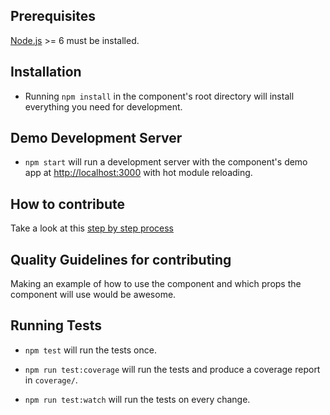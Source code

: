 ## Prerequisites

[Node.js](http://nodejs.org/) >= 6 must be installed.

## Installation

- Running `npm install` in the component's root directory will install everything you need for development.

## Demo Development Server

- `npm start` will run a development server with the component's demo app at [http://localhost:3000](http://localhost:3000) with hot module reloading.

## How to contribute 

Take a look at this [step by step process](https://www.digitalocean.com/community/tutorials/how-to-create-a-pull-request-on-github)

## Quality Guidelines for contributing 

Making an example of how to use the component and which props the component will use would be awesome. 

## Running Tests

- `npm test` will run the tests once.

- `npm run test:coverage` will run the tests and produce a coverage report in `coverage/`.

- `npm run test:watch` will run the tests on every change.

